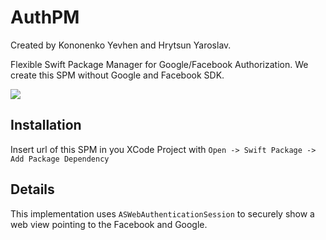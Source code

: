 # AuthPM

Created by Kononenko Yevhen and Hrytsun Yaroslav.

Flexible Swift Package Manager for Google/Facebook Authorization.
We create this SPM without Google and Facebook SDK.

![](http://i.piccy.info/i9/d8c9c35fab5b2e19160965c134275fcb/1616874008/19243/1422865/pmauthbuttonscreen.jpg)

## Installation

Insert url of this SPM in you XCode Project with `Open -> Swift Package -> Add Package Dependency`

## Details

This implementation uses `ASWebAuthenticationSession` to securely show a web view pointing to the Facebook and Google.



